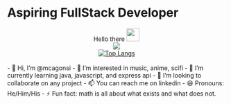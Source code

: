 <h1>Aspiring FullStack Developer</h1>
<div id="header" align="center">
  Hello there
  <img src="https://media.giphy.com/media/hvRJCLFzcasrR4ia7z/giphy.gif" width="30px"/>
    <br>
    <a href="https://git.io/streak-stats"><img src="https://github-readme-streak-stats.herokuapp.com?user=mcagonsi&theme=vision-friendly-dark&hide_border=true&exclude_days=Sun%2CSat"/></a>
    <br>
<a href="https://github.com/anuraghazra/github-readme-stats">
  <img src="https://github-readme-stats.vercel.app/api/top-langs/?username=mcagonsi&layout=compact&theme=vision-friendly-dark&hide_border=true" alt="Top Langs">
</a>
  </a>
  </div>
</div>
<br>
- 👋 Hi, I’m @mcagonsi
- 👀 I’m interested in music, anime, scifi
- 🌱 I’m currently learning java, javascript, and express api
- 💞️ I’m looking to collaborate on any project
- 📫 You can reach me on linkedin
- 😄 Pronouns: He/Him/His
- ⚡ Fun fact: math is all about what exists and what does not.

<!---
mcagonsi/mcagonsi is a ✨ special ✨ repository because its `README.md` (this file) appears on your GitHub profile.
You can click the Preview link to take a look at your changes.
--->
